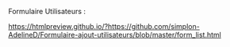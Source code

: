 Formulaire Utilisateurs :


https://htmlpreview.github.io/?https://github.com/simplon-AdelineD/Formulaire-ajout-utilisateurs/blob/master/form_list.html
